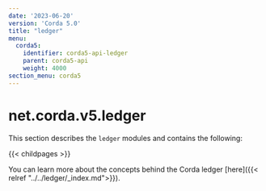 ```yaml
---
date: '2023-06-20'
version: 'Corda 5.0'
title: "ledger"
menu:
  corda5:
    identifier: corda5-api-ledger
    parent: corda5-api
    weight: 4000
section_menu: corda5
---
```

# net.corda.v5.ledger

This section describes the `ledger` modules and contains the following:

{{< childpages >}}

You can learn more about the concepts behind the Corda ledger [here]({{< relref "../../ledger/_index.md">}}).

